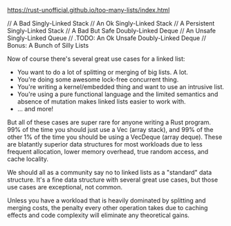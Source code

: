 https://rust-unofficial.github.io/too-many-lists/index.html

// A Bad Singly-Linked Stack
// An Ok Singly-Linked Stack
// A Persistent Singly-Linked Stack
// A Bad But Safe Doubly-Linked Deque
// An Unsafe Singly-Linked Queue
// .TODO: An Ok Unsafe Doubly-Linked Deque
// Bonus: A Bunch of Silly Lists

Now of course there's several great use cases for a linked list:
- You want to do a lot of splitting or merging of big lists. A lot.
- You're doing some awesome lock-free concurrent thing.
- You're writing a kernel/embedded thing and want to use an intrusive list.
- You're using a pure functional language and the limited semantics and absence of mutation makes linked lists easier to work with.
- ... and more!

But all of these cases are super rare for anyone writing a Rust program. 99% of the time you should just use a Vec (array stack), and 99% of the other 1% of the time you should be using a VecDeque (array deque). These are blatantly superior data structures for most workloads due to less frequent allocation, lower memory overhead, true random access, and cache locality.

We should all as a community say no to linked lists as a "standard" data structure. It's a fine data structure with several great use cases, but those use cases are exceptional, not common.

Unless you have a workload that is heavily dominated by splitting and merging costs, the penalty every other operation takes due to caching effects and code complexity will eliminate any theoretical gains.